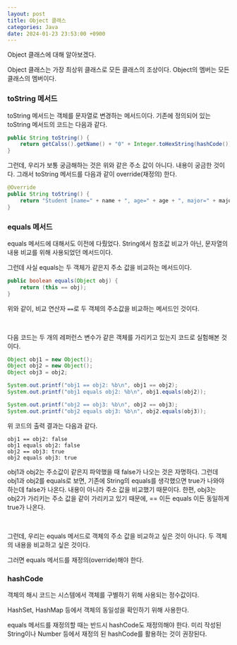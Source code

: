 ```yaml
---
layout: post
title: Object 클래스
categories: Java
date: 2024-01-23 23:53:00 +0900
---
```

Object 클래스에 대해 알아보겠다.

Object 클래스는 가장 최상위 클래스로 모든 클래스의 조상이다. Object의 멤버는 모든 클래스의 멤버이다.

### toString 메서드

toString 메서드는 객체를 문자열로 변경하는 메서드이다. 기존에 정의되어 있는 toString 메서드의 코드는 다음과 같다.

```java
public String toString() {
    return getCalss().getName() + "0" + Integer.toHexString(hashCode());
}
```

그런데, 우리가 보통 궁금해하는 것은 위와 같은 주소 값이 아니다. 내용이 궁금한 것이다. 그래서 toString 메서드를 다음과 같이 override(재정의) 한다.

```java
@Override
public String toString() {
    return "Student [name=" + name + ", age=" + age + ", major=" + major + "]";
}
```

### equals 메서드

equals 메서드에 대해서도 이전에 다뤘었다. String에서 참조값 비교가 아닌, 문자열의 내용 비교를 위해 사용되었던 메서드이다.

그런데 사실 equals는 두 객체가 같은지 주소 값을 비교하는 메서드이다.

```java
public boolean equals(Object obj) {
    return (this == obj);
}
```

위와 같이, 비교 연산자 ```==```로 두 객체의 주소값을 비교하는 메서드인 것이다.

<br>

다음 코드는 두 개의 레퍼런스 변수가 같은 객체를 가리키고 있는지 코드로 실험해본 것이다.

```java
Object obj1 = new Object();
Object obj2 = new Object();
Object obj3 = obj2;

System.out.printf("obj1 == obj2: %b\n", obj1 == obj2);
System.out.printf("obj1 equals obj2: %b\n", obj1.equals(obj2));

System.out.printf("obj2 == obj3: %b\n", obj2 == obj3);
System.out.printf("obj2 equals obj3: %b\n", obj2.equals(obj3));
```

위 코드의 출력 결과는 다음과 같다.

```
obj1 == obj2: false
obj1 equals obj2: false
obj2 == obj3: true
obj2 equals obj3: true
```

obj1과 obj2는 주소값이 같은지 파악했을 때 false가 나오는 것은 자명하다. 그런데 obj1과 obj2를 equals로 보면, 기존에 String의 equals를 생각했으면 true가 나와야 하는데 false가 나온다. 내용이 아니라 주소 값을 비교했기 때문이다. 한편, obj3는 obj2가 가리키는 주소 값을 같이 가리키고 있기 때문에, == 이든 equals 이든 동일하게 true가 나온다.

<br>

그런데, 우리는 equals 메서드로 객체의 주소 값을 비교하고 싶은 것이 아니다. 두 객체의 내용을 비교하고 싶은 것이다.

그러면 equals 메서드를 재정의(override)해야 한다.

### hashCode

객체의 해시 코드는 시스템에서 객체를 구별하기 위해 사용되는 정수값이다.

HashSet, HashMap 등에서 객체의 동일성을 확인하기 위해 사용한다.

equals 메서드를 재정의할 때는 반드시 hashCode도 재정의해야 한다. 미리 작성된 String이나 Number 등에서 재정의 된 hashCode를 활용하는 것이 권장된다.